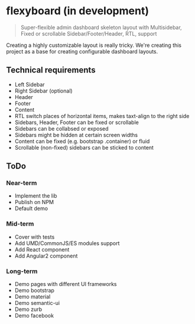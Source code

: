# flexyboard (in development)
> Super-flexible admin dashboard skeleton layout with Multisidebar, Fixed or scrollable Sidebar/Footer/Header, RTL, support

Creating a highly customizable layout is really tricky. 
We're creating this project as a base for creating configurable dashboard layouts.

## Technical requirements

- Left Sidebar
- Right Sidebar (optional)
- Header
- Footer
- Content
- RTL switch places of horizontal items, makes taxt-align to the right side
- Sidebars, Header, Footer can be fixed or scrollable
- Sidebars can be collabsed or exposed
- Sidebars might be hidden at certain screen widths
- Content can be fixed (e.g. bootstrap .container) or fluid
- Scrollable (non-fixed) sidebars can be sticked to content


## ToDo

### Near-term

- Implement the lib
- Publish on NPM
- Default demo

### Mid-term

- Cover with tests
- Add UMD/CommonJS/ES modules support
- Add React component
- Add Angular2 component

### Long-term

- Demo pages with different UI frameworks
- Demo bootstrap
- Demo material
- Demo semantic-ui
- Demo zurb
- Demo facebook
